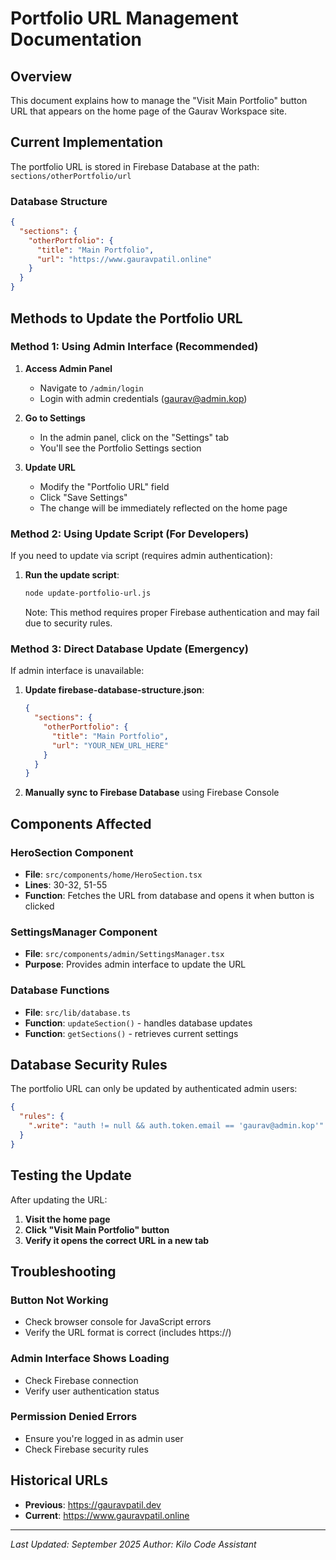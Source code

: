 # Portfolio URL Management Documentation

## Overview

This document explains how to manage the "Visit Main Portfolio" button URL that appears on the home page of the Gaurav Workspace site.

## Current Implementation

The portfolio URL is stored in Firebase Database at the path: `sections/otherPortfolio/url`

### Database Structure
```json
{
  "sections": {
    "otherPortfolio": {
      "title": "Main Portfolio",
      "url": "https://www.gauravpatil.online"
    }
  }
}
```

## Methods to Update the Portfolio URL

### Method 1: Using Admin Interface (Recommended)

1. **Access Admin Panel**
   - Navigate to `/admin/login`
   - Login with admin credentials (gaurav@admin.kop)

2. **Go to Settings**
   - In the admin panel, click on the "Settings" tab
   - You'll see the Portfolio Settings section

3. **Update URL**
   - Modify the "Portfolio URL" field
   - Click "Save Settings"
   - The change will be immediately reflected on the home page

### Method 2: Using Update Script (For Developers)

If you need to update via script (requires admin authentication):

1. **Run the update script**:
   ```bash
   node update-portfolio-url.js
   ```

   Note: This method requires proper Firebase authentication and may fail due to security rules.

### Method 3: Direct Database Update (Emergency)

If admin interface is unavailable:

1. **Update firebase-database-structure.json**:
   ```json
   {
     "sections": {
       "otherPortfolio": {
         "title": "Main Portfolio",
         "url": "YOUR_NEW_URL_HERE"
       }
     }
   }
   ```

2. **Manually sync to Firebase Database** using Firebase Console

## Components Affected

### HeroSection Component
- **File**: `src/components/home/HeroSection.tsx`
- **Lines**: 30-32, 51-55
- **Function**: Fetches the URL from database and opens it when button is clicked

### SettingsManager Component  
- **File**: `src/components/admin/SettingsManager.tsx`
- **Purpose**: Provides admin interface to update the URL

### Database Functions
- **File**: `src/lib/database.ts`
- **Function**: `updateSection()` - handles database updates
- **Function**: `getSections()` - retrieves current settings

## Database Security Rules

The portfolio URL can only be updated by authenticated admin users:

```json
{
  "rules": {
    ".write": "auth != null && auth.token.email == 'gaurav@admin.kop'"
  }
}
```

## Testing the Update

After updating the URL:

1. **Visit the home page**
2. **Click "Visit Main Portfolio" button**  
3. **Verify it opens the correct URL in a new tab**

## Troubleshooting

### Button Not Working
- Check browser console for JavaScript errors
- Verify the URL format is correct (includes https://)

### Admin Interface Shows Loading
- Check Firebase connection
- Verify user authentication status

### Permission Denied Errors  
- Ensure you're logged in as admin user
- Check Firebase security rules

## Historical URLs

- **Previous**: https://gauravpatil.dev
- **Current**: https://www.gauravpatil.online

---

*Last Updated: September 2025*
*Author: Kilo Code Assistant*